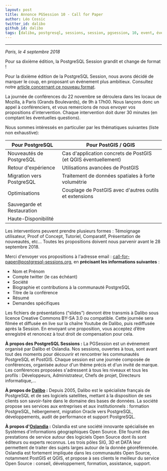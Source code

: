 ```yaml
---
layout: post
title: Annonce PGSession 10 - Call for Paper
author: Léo Cossic
twitter_id: dalibo
github_id: dalibo
tags: [dalibo, postgresql, sessions, session, pgsession, 10, event, événement, conférence, 2018, cfp]
---
```


---

*Paris, le 4 septembre 2018*

Pour sa dixième édition, la PostgreSQL Session grandit et change de format !

<!--MORE-->

Pour la dixième édition de la PostgreSQL Session, nous avons décidé de marquer le coup, en proposant un événement plus ambitieux. Consultez notre [article concernant ce nouveau format](https://dali.bo/pgsession-annonce).

La journée de conférences du 22 novembre se déroulera dans les locaux de Mozilla, à Paris (Grands Boulevards), de 9h à 17h00. Nous lançons donc un appel à conférenciers, et vous remercions de nous envoyer vos propositions d'intervention. Chaque intervention doit durer 30 minutes (en comptant les éventuelles questions). 

Nous sommes intéressés en particulier par les thématiques suivantes (liste non exhaustive): 

| **Pour PostgreSQL** | **Pour PostGIS / QGIS** |
|---|---|
| Nouveautés de PostgreSQL | Cas d'application concrets de PostGIS (et QGIS éventuellement) |
| Retour d'expérience | Utilisations avancées de PostGIS |
| Migration vers PostgreSQL | Traitement de données spatiales à forte volumétrie |
| Optimisations | Couplage de PostGIS avec d'autres outils et extensions |
| Sauvegarde et Restauration |  |
| Haute-Disponibilité |  |


Les interventions peuvent prendre plusieurs formes : Témoignage utilisateur, Proof of Concept, Tutoriel, Comparatif, Présentation de nouveautés, etc… Toutes les propositions doivent nous parvenir avant le 28 septembre 2018. 

Merci d'envoyer vos propositions à l'adresse email : call-for-paper@postgresql-sessions.org, en **précisant les informations suivantes** :

  * Nom et Prénom
  * Compte twitter (le cas échéant)
  * Société
  * Biographie et contributions à la communauté PostgreSQL
  * Titre de la conférence
  * Résumé
  * Demandes spécifiques


Les fichiers de présentations (“slides”) devront être transmis à Dalibo sous licence Creative Commons BY-SA 3.0 ou compatible. Cette journée sera filmée et diffusée en live sur la chaîne Youtube de Dalibo, puis rediffusée après la Session. En envoyant une proposition, vous acceptez d’être enregistré et renoncez à tout droit de compensation pour cela.


**À propos des PostgreSQL Sessions :**
La PGSession est un événement organisé par Dalibo et Oslandia. Nos sessions, ouvertes à tous, sont avant tout des moments pour découvrir et rencontrer les communautés PostgreSQL et PostGIS. Chaque session est une journée composée de conférences, organisée autour d'un thème précis et d'un invité de marque. Les conférences proposées s'adressent à tous les niveaux et tous les profils : Développeurs, Administrateur, Chefs de projet, Directeurs informatique,…

**À propos de [Dalibo](https://dalibo.com/) :**
Depuis 2005, Dalibo est le spécialiste français de PostgreSQL et de ses logiciels satellites, mettant à la disposition de ses clients son savoir-faire dans le domaine des bases de données. La société propose ses services aux entreprises et aux institutionnels : formation PostgreSQL, hébergement, migration Oracle vers PostgreSQL, développements, audit de performance et support PostgreSQL.

**À propos d'[Oslandia](https://oslandia.com/fr/home/) :**
Oslandia est une société innovante spécialisée en Systèmes d'informations géographiques Open Source. Elle fournit des prestations de service autour des logiciels Open Source dont ils sont éditeurs ou experts reconnus. Les trois pôles SIG, 3D et DATA leur permettent de traiter des sujets larges autour de la donnée géoréférencée. Oslandia est fortement impliquée dans les communautés Open Source, notamment PostGIS et QGIS, et propose à ses clients le meilleur du service Open Source : conseil, développement, formation, assistance, support.
